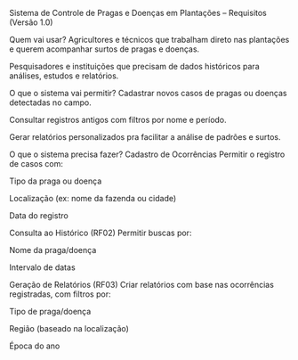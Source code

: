 Sistema de Controle de Pragas e Doenças em Plantações – Requisitos (Versão 1.0)


Quem vai usar?
Agricultores e técnicos que trabalham direto nas plantações e querem acompanhar surtos de pragas e doenças.

Pesquisadores e instituições que precisam de dados históricos para análises, estudos e relatórios.

O que o sistema vai permitir?
Cadastrar novos casos de pragas ou doenças detectadas no campo.

Consultar registros antigos com filtros por nome e período.

Gerar relatórios personalizados pra facilitar a análise de padrões e surtos.

O que o sistema precisa fazer?
Cadastro de Ocorrências
Permitir o registro de casos com:

Tipo da praga ou doença

Localização (ex: nome da fazenda ou cidade)

Data do registro

Consulta ao Histórico (RF02)
Permitir buscas por:

Nome da praga/doença

Intervalo de datas

Geração de Relatórios (RF03)
Criar relatórios com base nas ocorrências registradas, com filtros por:

Tipo de praga/doença

Região (baseado na localização)

Época do ano

